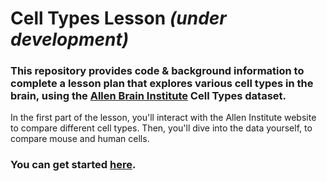 # Cell Types Lesson <i>(under development)</i>
### This repository provides code & background information to complete a lesson plan that explores various cell types in the brain, using the <a href="https://alleninstitute.org/what-we-do/brain-science/">Allen Brain Institute</a> Cell Types dataset.
In the first part of the lesson, you'll interact with the Allen Institute website to compare different cell types. Then, you'll dive into the data yourself, to compare mouse and human cells.

### You can get started <a href="https://github.com/ajuavinett/CellTypesLesson/wiki">here</a>.
